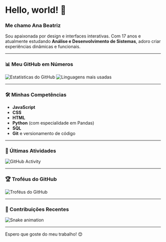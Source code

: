 # Hello, world! 👋 

### Me chamo Ana Beatriz
Sou apaixonada por design e interfaces interativas. Com 17 anos e atualmente estudando **Análise e Desenvolvimento de Sistemas**, adoro criar experiências dinâmicas e funcionais.

---

### 📊 Meu GitHub em Números
<!-- Widgets de Estatísticas do GitHub -->
![Estatísticas do GitHub](https://github-readme-stats.vercel.app/api?username=anafranciscatto&show_icons=true&theme=radical)
![Linguagens mais usadas](https://github-readme-stats.vercel.app/api/top-langs/?username=anafranciscatto&layout=compact&theme=radical)

---

### 🛠️ Minhas Competências
- **JavaScript**
- **CSS**
- **HTML**
- **Python** (com especialidade em Pandas)
- **SQL**
- **Git** e versionamento de código

---

### 🔄 Últimas Atividades
<!-- Widget para mostrar atividades recentes do GitHub -->
![GitHub Activity](https://activity-graph.herokuapp.com/graph?username=anafranciscatto&theme=radical)

---
### 🏆 Troféus do GitHub
![Troféus do GitHub](https://github-profile-trophy.vercel.app/?username=anafranciscatto&theme=radical)

---

### 🐍 Contribuições Recentes
![Snake animation](https://github.com/anafranciscatto/anafranciscatto/blob/output/github-contribution-grid-snake.svg)

---
Espero que goste do meu trabalho! 😊
